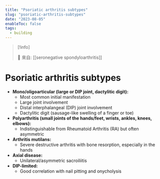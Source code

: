 ```yaml
---
title: "Psoriatic arthritis subtypes"
slug: "psoriatic-arthritis-subtypes"
date: "2023-08-05"
enableToc: false
tags:
  - building
---
```


> [!info]
>
> 🌱 來自: [[seronegative spondyloarthritis]]

# Psoriatic arthritis subtypes

- **Mono/oligoarticular (large or DIP joint, dactylitic digit):**
  - Most common initial manifestation
  - Large joint involvement
  - Distal interphalangeal (DIP) joint involvement
  - Dactylitic digit (sausage-like swelling of a finger or toe)
- **Polyarthritis (small joints of the hands/feet, wrists, ankles, knees, elbows):**
  - Indistinguishable from Rheumatoid Arthritis (RA) but often asymmetric
- **Arthritis mutilans:**
  - Severe destructive arthritis with bone resorption, especially in the hands
- **Axial disease:**
  - Unilateral/asymmetric sacroiliitis
- **DIP-limited:**
  - Good correlation with nail pitting and onycholysis
